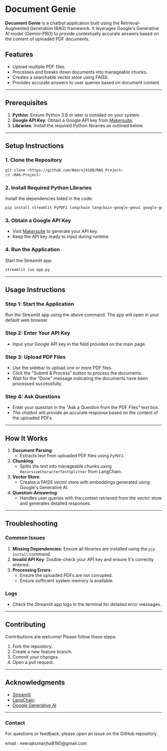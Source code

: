 # Document Genie

**Document Genie** is a chatbot application built using the Retrieval-Augmented Generation (RAG) framework. It leverages Google's Generative AI model (Gemini-PRO) to provide contextually accurate answers based on the content of uploaded PDF documents.

## Features

- Upload multiple PDF files.
- Processes and breaks down documents into manageable chunks.
- Creates a searchable vector store using FAISS.
- Provides accurate answers to user queries based on document content.

---

## Prerequisites

1. **Python**: Ensure Python 3.8 or later is installed on your system.
2. **Google API Key**: Obtain a Google API key from [Makersuite](https://makersuite.google.com/app/apikey).
3. **Libraries**: Install the required Python libraries as outlined below.

---

## Setup Instructions

### 1. Clone the Repository

```bash
git clone <https://github.com/Neeraj8180/RAG_Project>
cd <RAG-Project>
```

### 2. Install Required Python Libraries

Install the dependencies listed in the code:

```bash
pip install streamlit PyPDF2 langchain langchain-google-genai google-generativeai faiss-cpu
```

### 3. Obtain a Google API Key

- Visit [Makersuite](https://makersuite.google.com/app/apikey) to generate your API key.
- Keep the API key ready to input during runtime.

### 4. Run the Application

Start the Streamlit app:

```bash
streamlit run app.py
```

---

## Usage Instructions

### Step 1: Start the Application

Run the Streamlit app using the above command. The app will open in your default web browser.

### Step 2: Enter Your API Key

- Input your Google API key in the field provided on the main page.

### Step 3: Upload PDF Files

- Use the sidebar to upload one or more PDF files.
- Click the "Submit & Process" button to process the documents.
- Wait for the "Done" message indicating the documents have been processed successfully.

### Step 4: Ask Questions

- Enter your question in the "Ask a Question from the PDF Files" text box.
- The chatbot will provide an accurate response based on the content of the uploaded PDFs.

---

## How It Works

1. **Document Parsing**:
   - Extracts text from uploaded PDF files using `PyPDF2`.
2. **Chunking**:
   - Splits the text into manageable chunks using `RecursiveCharacterTextSplitter` from LangChain.
3. **Vector Store**:
   - Creates a FAISS vector store with embeddings generated using Google's Generative AI.
4. **Question-Answering**:
   - Handles user queries with the context retrieved from the vector store and generates detailed responses.

---

## Troubleshooting

### Common Issues

1. **Missing Dependencies**: Ensure all libraries are installed using the `pip install` command.
2. **Invalid API Key**: Double-check your API key and ensure it's correctly entered.
3. **Processing Errors**:
   - Ensure the uploaded PDFs are not corrupted.
   - Ensure sufficient system memory is available.

### Logs

- Check the Streamlit app logs in the terminal for detailed error messages.

---

## Contributing

Contributions are welcome! Please follow these steps:

1. Fork the repository.
2. Create a new feature branch.
3. Commit your changes.
4. Open a pull request.

---

## Acknowledgments

- [Streamlit](https://streamlit.io/)
- [LangChain](https://langchain.com/)
- [Google Generative AI](https://makersuite.google.com/)

---

### Contact

For questions or feedback, please open an issue on the GitHub repository.

email : neerajkumarjha8180\@gmail.com
